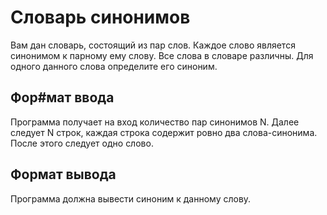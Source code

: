 # Словарь синонимов

Вам дан словарь, состоящий из пар слов. Каждое слово является синонимом к парному ему слову. 
Все слова в словаре различны. Для одного данного слова определите его синоним.

## Фор#мат ввода
Программа получает на вход количество пар синонимов N. 
Далее следует N строк, каждая строка содержит ровно два слова-синонима. После этого следует одно слово.

## Формат вывода
Программа должна вывести синоним к данному слову.
